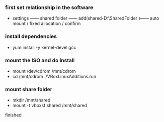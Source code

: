 ### first set relationship in the software
- settings —— shared folder —— add(shared-D:\SharedFolder )—— auto mount / fixed allocation / confirm

### install dependencies
- yum install -y kernel-devel gcc

### mount the ISO and do install
- mount /dev/cdrom /mnt/cdrom
- cd /mnt/cdrom ./VBoxLinuxAdditions.run

### mount share folder
- mkdir /mnt/shared
- mount -t vboxsf shared /mnt/shared

finished